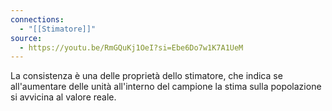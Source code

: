 ```yaml
---
connections:
  - "[[Stimatore]]"
source:
  - https://youtu.be/RmGQuKj1OeI?si=Ebe6Do7w1K7A1UeM
---
```

La consistenza è una delle proprietà dello stimatore, che indica se all'aumentare delle unità all'interno del campione la stima sulla popolazione si avvicina al valore reale.